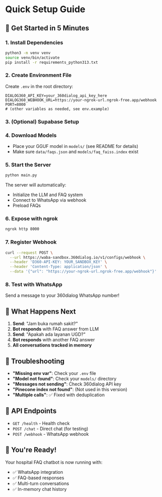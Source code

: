 # Quick Setup Guide

## 🚀 Get Started in 5 Minutes

### 1. Install Dependencies
```bash
python3 -m venv venv
source venv/bin/activate
pip install -r requirements_python313.txt
```

### 2. Create Environment File
Create `.env` in the root directory:
```env
DIALOG360_API_KEY=your_360dialog_api_key_here
DIALOG360_WEBHOOK_URL=https://your-ngrok-url.ngrok-free.app/webhook
PORT=8000
# (other variables as needed, see env.example)
```

### 3. (Optional) Supabase Setup
<!--
1. Go to [supabase.com](https://supabase.com) and create a project
2. Go to SQL Editor
3. Run the SQL from `scripts/setup-supabase.sql`
4. Copy your URL and anon key from Settings > API
-->

### 4. Download Models
- Place your GGUF model in `models/` (see README for details)
- Make sure `data/faqs.json` and `models/faq_faiss.index` exist

### 5. Start the Server
```bash
python main.py
```

The server will automatically:
- Initialize the LLM and FAQ system
- Connect to WhatsApp via webhook
- Preload FAQs

### 6. Expose with ngrok
```bash
ngrok http 8000
```

### 7. Register Webhook
```bash
curl --request POST \
  --url https://waba-sandbox.360dialog.io/v1/configs/webhook \
  --header 'D360-API-KEY: YOUR_SANDBOX_KEY' \
  --header 'Content-Type: application/json' \
  --data '{"url": "https://your-ngrok-url.ngrok-free.app/webhook"}'
```

### 8. Test with WhatsApp
Send a message to your 360dialog WhatsApp number!

## 🎯 What Happens Next

1. **Send**: "Jam buka rumah sakit?"
2. **Bot responds** with FAQ answer from LLM
3. **Send**: "Apakah ada layanan UGD?"
4. **Bot responds** with another FAQ answer
5. **All conversations tracked in memory**

## 🔧 Troubleshooting

- **"Missing env var"**: Check your `.env` file
- **"Model not found"**: Check your `models/` directory
- **"Messages not sending"**: Check 360dialog API key
- **"Pinecone index not found"**: (Not used in this version)
- **"Multiple calls"**: ✅ Fixed with deduplication

## 📱 API Endpoints

- `GET /health` - Health check
- `POST /chat` - Direct chat (for testing)
- `POST /webhook` - WhatsApp webhook

## 🎉 You're Ready!

Your hospital FAQ chatbot is now running with:
- ✅ WhatsApp integration
- ✅ FAQ-based responses
- ✅ Multi-turn conversations
- ✅ In-memory chat history 
